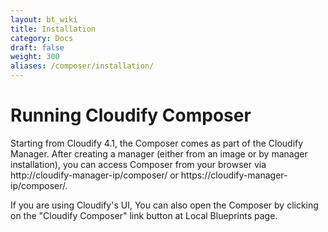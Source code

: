 ```yaml
---
layout: bt_wiki
title: Installation
category: Docs
draft: false
weight: 300
aliases: /composer/installation/
---
```



# Running Cloudify Composer

Starting from Cloudify 4.1, the Composer comes as part of the Cloudify Manager. After creating a manager (either from an image or by manager installation), you can access Composer from your browser via http://cloudify-manager-ip/composer/ or https://cloudify-manager-ip/composer/. 

If you are using Cloudify's UI, You can also open the Composer by clicking on the "Cloudify Composer" link button at Local Blueprints page.


